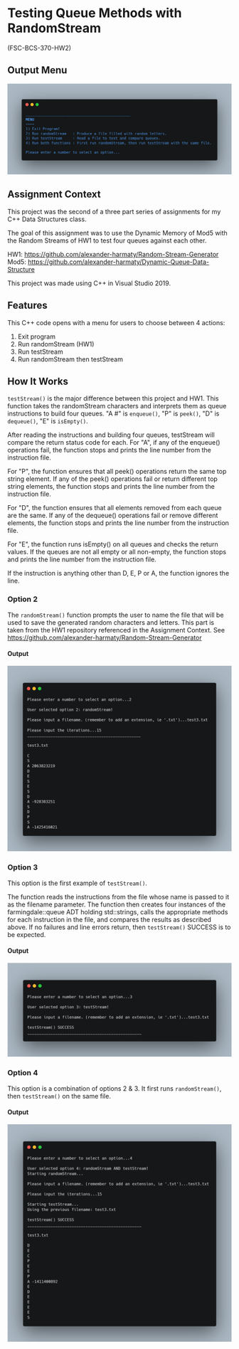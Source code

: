 # Testing Queue Methods with RandomStream

(FSC-BCS-370-HW2)

## Output Menu

![output](images/outputMenu.png)

## Assignment Context

This project was the second of a three part series of assignments for my C++ Data Structures class.

The goal of this assignment was to use the Dynamic Memory of Mod5 with the Random Streams of HW1 to test four queues against each other.

HW1: https://github.com/alexander-harmaty/Random-Stream-Generator
Mod5: https://github.com/alexander-harmaty/Dynamic-Queue-Data-Structure

This project was made using C++ in Visual Studio 2019.

## Features

This C++ code opens with a menu for users to choose between 4 actions:
1. Exit program
2. Run randomStream (HW1)
3. Run testStream
4. Run randomStream then testStream

## How It Works

`testStream()` is the major difference between this project and HW1.
This function takes the randomStream characters and interprets them as queue instructions to build four queues.
"A #" is `enqueue()`, "P" is `peek()`, "D" is `dequeue()`, "E" is `isEmpty()`.

After reading the instructions and building four queues, testStream will compare the return status code for each.
For "A", if any of the enqueue() operations fail, the function stops and prints the line number from the instruction file.

For "P", the function ensures that all peek() operations return the same top string element. 
If any of the peek() operations fail or return different top string elements, the function stops and prints the line number from the instruction file.

For "D", the function ensures that all elements removed from each queue are the same. 
If any of the dequeue() operations fail or remove different elements, the function stops and prints the line number from the instruction file.

For "E", the function runs isEmpty() on all queues and checks the return values. 
If the queues are not all empty or all non-empty, the function stops and prints the line number from the instruction file.

If the instruction is anything other than D, E, P or A, the function ignores the line.

### Option 2

The `randomStream()` function prompts the user to name the file that will be used to save the generated random characters and letters.
This part is taken from the HW1 repository referenced in the Assignment Context.
See https://github.com/alexander-harmaty/Random-Stream-Generator

#### Output

![output](images/option2.png)

### Option 3

This option is the first example of `testStream()`.

The function reads the instructions from the file whose name is passed to it as the filename parameter. 
The function then creates four instances of the farmingdale::queue ADT holding std::strings, calls the appropriate methods for each instruction in the file, and compares the results as described above.
If no failures and line errors return, then `testStream()` SUCCESS is to be expected.

#### Output

![output](images/option3.png)

### Option 4

This option is a combination of options 2 & 3.
It first runs `randomStream()`, then `testStream()` on the same file.

#### Output

![output](images/option4.png)


